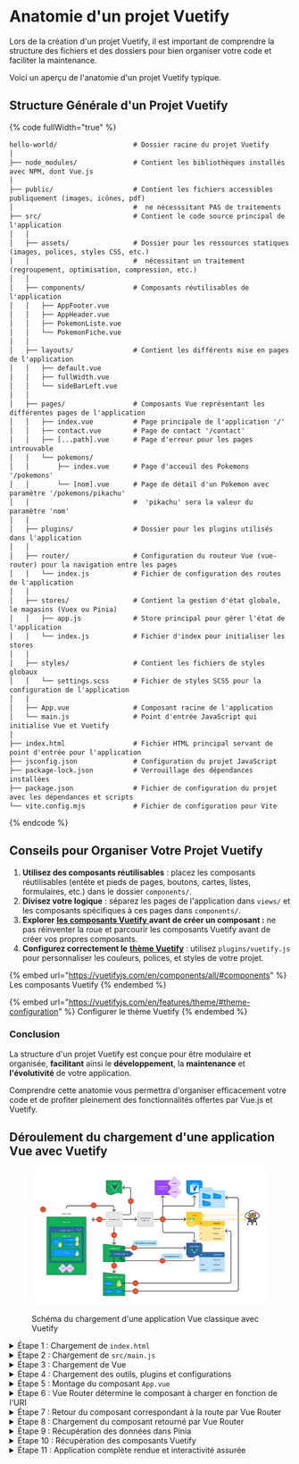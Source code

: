 # Anatomie d'un projet Vuetify

Lors de la création d'un projet Vuetify, il est important de comprendre la structure des fichiers et des dossiers pour bien organiser votre code et faciliter la maintenance.

Voici un aperçu de l'anatomie d'un projet Vuetify typique.

## **Structure Générale d'un Projet Vuetify**

{% code fullWidth="true" %}
```
hello-world/                   # Dossier racine du projet Vuetify
│
├── node_modules/              # Contient les bibliothèques installés avec NPM, dont Vue.js  
│
├── public/                    # Contient les fichiers accessibles publiquement (images, icônes, pdf)         
│                              #  ne nécesssitant PAS de traitements
├── src/                       # Contient le code source principal de l'application
│   │ 
│   ├── assets/                # Dossier pour les ressources statiques (images, polices, styles CSS, etc.)         
│   │                          #  nécessitant un traitement (regroupement, optimisation, compression, etc.)
│   │
│   ├── components/            # Composants réutilisables de l'application
│   │   ├── AppFooter.vue
│   │   ├── AppHeader.vue
│   │   ├── PokemonListe.vue              
│   │   └── PokemonFiche.vue
│   │
│   ├── layouts/               # Contient les différents mise en pages de l'application
│   │   ├── default.vue
│   │   ├── fullWidth.vue
│   │   └── sideBarLeft.vue        
│   │
│   ├── pages/                 # Composants Vue représentant les différentes pages de l'application
│   │   ├── index.vue          # Page principale de l'application '/'
│   │   ├── contact.vue        # Page de contact '/contact'
│   │   ├── [...path].vue      # Page d'erreur pour les pages introuvable
│   │   └── pokemons/          
│   │       ├── index.vue      # Page d'acceuil des Pokemons '/pokemons'
│   │       └── [nom].vue      # Page de détail d'un Pokemon avec paramètre '/pokemons/pikachu' 
│   │                          #  'pikachu' sera la valeur du paramètre 'nom'
│   │
│   ├── plugins/               # Dossier pour les plugins utilisés dans l'application
│   │
│   ├── router/                # Configuration du routeur Vue (vue-router) pour la navigation entre les pages
│   │   └── index.js           # Fichier de configuration des routes de l'application
│   │
│   ├── stores/                # Contient la gestion d'état globale, le magasins (Vuex ou Pinia)
│   │   ├── app.js             # Store principal pour gérer l'état de l'application
│   │   └── index.js           # Fichier d'index pour initialiser les stores
│   │
│   ├── styles/                # Contient les fichiers de styles globaux
│   │   └── settings.scss      # Fichier de styles SCSS pour la configuration de l'application
│   │
│   ├── App.vue                # Composant racine de l'application
│   └── main.js                # Point d'entrée JavaScript qui initialise Vue et Vuetify
│
├── index.html                 # Fichier HTML principal servant de point d'entrée pour l'application
├── jsconfig.json              # Configuration du projet JavaScript
├── package-lock.json          # Verrouillage des dépendances installées
├── package.json               # Fichier de configuration du projet avec les dépendances et scripts
└── vite.config.mjs            # Fichier de configuration pour Vite
```
{% endcode %}

## **Conseils pour Organiser Votre Projet Vuetify**

1. **Utilisez des composants réutilisables** : placez les composants réutilisables (entête et pieds de pages, boutons, cartes, listes, formulaires, etc.) dans le dossier `components/`.&#x20;
2. **Divisez votre logique** : séparez les pages de l'application dans `views/` et les composants spécifiques à ces pages dans `components/`.
3. **Explorer** [**les composants Vuetify** ](https://vuetifyjs.com/en/components/all/#components)**avant de créer un composant :** ne pas réinventer la roue et parcourir les composants Vuetify avant de créer vos propres composants.
4. **Configurez correctement le** [**thème Vuetify**](https://vuetifyjs.com/en/features/theme/) : utilisez `plugins/vuetify.js` pour personnaliser les couleurs, polices, et styles de votre projet.

{% embed url="https://vuetifyjs.com/en/components/all/#components" %}
Les composants Vuetify
{% endembed %}

{% embed url="https://vuetifyjs.com/en/features/theme/#theme-configuration" %}
Configurer le thème Vuetify
{% endembed %}

### **Conclusion**

La structure d'un projet Vuetify est conçue pour être modulaire et organisée, **facilitant** ainsi le **développement**, la **maintenance** et **l'évolutivité** de votre application.

Comprendre cette anatomie vous permettra d'organiser efficacement votre code et de profiter pleinement des fonctionnalités offertes par Vue.js et Vuetify.

## **Déroulement du chargement d'une application Vue avec Vuetify**

<div data-full-width="false">

<figure><img src="../.gitbook/assets/Chargement projet Vuetify v4.png" alt="Schéma du chargement d&#x27;une application Vue classique avec Vuetify" width="563"><figcaption><p>Schéma du chargement d'une application Vue classique avec Vuetify</p></figcaption></figure>

</div>

<details>

<summary>Étape 1 : Chargement de <code>index.html</code></summary>

Le processus de démarrage de l'application commence par le chargement du fichier `index.html` par le navigateur.

Ce fichier contient la structure de base de la page, dont l'élément  `<div id="app">` où l'application Vue sera montée.

<pre class="language-html" data-title="index.html" data-line-numbers data-full-width="true"><code class="lang-html">&#x3C;!DOCTYPE html>
&#x3C;html lang="en">

&#x3C;head>
  &#x3C;meta charset="UTF-8" />
  &#x3C;link rel="icon" href="/favicon.ico" />
  &#x3C;meta name="viewport" content="width=device-width, initial-scale=1.0" />
  &#x3C;title>Welcome to Vuetify 3&#x3C;/title>
&#x3C;/head>

&#x3C;body>
<strong>  &#x3C;div id="app">&#x3C;/div> &#x3C;!-- Conteneur principal de l'application Vue -->
</strong>  &#x3C;script type="module" src="/src/main.js">&#x3C;/script> &#x3C;!-- Lancement de l'application via src/main.js -->
&#x3C;/body>

&#x3C;/html>
</code></pre>

#### **Ce qui se passe ici**

* Le navigateur charge `index.html` et crée une structure HTML de base.
* L'élément `<div id="app"></div>` est un conteneur vide qui sera rempli par notre application Vue.
* Le script `<script type="module" src="/src/main.js"></script>` indique au navigateur de démarrer l'application en chargeant `main.js`.

</details>

<details>

<summary>Étape 2 : Chargement de <code>src/main.js</code></summary>

Ensuite, le navigateur charge le fichier `main.js`, qui est le point d'entrée principal de l'application Vue.

Ce fichier conduit l'initialisation de l'application en chargeant :

1. Vue → étape 3
2. les plugins (Composants Vuetify, Thème Vuetify, Pinia et Vue Router) → étape 4
3. le composant racine `App.vue` → étape 5

Voici le contenu de votre fichier `main.js` qui est chargé à la `ligne 13` de `index.html`

{% code title="src/main.js" lineNumbers="true" fullWidth="true" %}
```javascript
/**
 * main.js
 *
 * Bootstraps Vuetify and other plugins then mounts the App`
 */

// Importation des plugins enregistrés pour l'application
import { registerPlugins } from '@/plugins'

// Importation du composant racine de l'application Vue (App.vue)
import App from './App.vue'

// Importation de la fonction createApp de Vue.js pour créer une nouvelle instance de l'application
import { createApp } from 'vue'

// Création de l'instance principale de l'application Vue avec le composant App comme composant racine
const app = createApp(App)

// Enregistrement des plugins nécessaires pour l'application, comme Vuetify ou d'autres bibliothèques tierces
registerPlugins(app)

// Montage de l'application Vue sur l'élément DOM avec l'ID "app" pour rendre l'application dans la page HTML
app.mount('#app')
```
{% endcode %}

#### **Ce qui se passe ici**

* `createApp(App)`: Crée une instance de l'application Vue en utilisant `App.vue` comme composant racine (le premier composant de l'application).
* `registerPlugins(app)`: Enregistre et configure les plugins nécessaires pour l'application, notamment Vuetify. Les plugins sont définis dans `src/plugins/index.js`
* `app.mount('#app')`: Monte l'application Vue dans le conteneur `<div id="app"></div>` défini à la `ligne 12` de `index.html`.

À ce stade, l'application Vue est initialisée, et le composant `App.vue` est prêt à être affiché.

</details>

<details>

<summary>Étape 3 : Chargement de Vue</summary>

À ce stade, la bibliothèque Vue elle-même est chargée. C'est le cœur de votre application qui permet de créer des composants réactifs et de gérer les fonctionnalités de Vue.

L'instance Vue est initialisée dans `src/main.js` avec la fonction `createApp()` .&#x20;

</details>

<details>

<summary>Étape 4 : Chargement des outils, plugins et configurations</summary>

Lors de cette étape, les principaux plugins et configurations de l'application sont chargés :

* **Thèmes** : Vuetify applique le [thème](https://vuetifyjs.com/en/features/theme/#theme-configuration) sélectionné (light ou dark) et les [styles globaux](https://vuetifyjs.com/en/styles/colors/#colors) à l'application. La configuration ce fait dans `src/plugins/vuetify.js`.
* **Composants Vuetify** : Vuetify charge l'ensemble de [ses composants](https://vuetifyjs.com/en/components/all/#components) prêts à être utilisés dans l'application.
* **Pinia** : Le magasin, store en anglais,  de gestion d'état de l'application est initialisé pour gérer les données globales. C'est ce magasin qui s'occupera de faire les appels aux API si nécessaire. \
  Site officiel : [https://pinia.vuejs.org/](https://pinia.vuejs.org/)
* **Vue Router** : La configuration de Vue Router est chargée pour permettre la navigation entre les différentes pages de l'application. \
  Site officiel : [https://router.vuejs.org/](https://router.vuejs.org/)
* **Routage automatique :** Vuetify utilise une librairie qui permet la création automatique des routes de l'application en s'établissant sur la structure et le nom des fichiers et dossier du dossier `src/pages/`. \
  Site officiel : [https://uvr.esm.is/guide/file-based-routing.html](https://uvr.esm.is/guide/file-based-routing.html)

Toutes ces initialisations sont réalisées dans le fichier `src/plugins/index.js`.

</details>

<details>

<summary>Étape 5 : Montage du composant <code>App.vue</code></summary>

Une fois tous les plugins et éléments de configuration chargés `App.vue` est monté sur l'élément `<div id="app">` dans `index.html`.&#x20;

Cela signifie que `App.vue` prend le contrôle de l'application et agit comme conteneur principal pour le reste des composants et de l'application.

Comme c'est le premier composant de notre application, on l'appelle le **composant "root"**, **composant** **racine** en français.

{% code title="src/App.vue" lineNumbers="true" fullWidth="true" %}
```markup
<template>
  <v-app> <!-- Composant racine de l'application Vuetify. Applique les styles et fonctionnalités globales de Vuetify -->
    <v-main> <!-- Le contenu principal de la page -->
      <router-view /> <!-- Composant de Vue Router qui affiche le contenu de la route actuelle, permettant le rendu dynamique des pages -->
    </v-main>
  </v-app>
</template>

<script setup>
 
</script>
```
{% endcode %}

#### **Ce qui se passe ici**

* `<v-app>` : Composant de base de Vuetify qui enveloppe toute l'application, assurant l'intégration des thèmes et styles.
* `<router-view />` : Place un espace réservé qui affichera le composant correspondant à la route actuelle (par exemple, la page d'accueil).

</details>

<details>

<summary>Étape 6 : Vue Router détermine le composant à charger en fonction de l'URI</summary>

À ce stade, Vue Router vérifie l'URI de l'application (par exemple, `/bulbi`) et détermine quel composant Vue doit être chargé pour cette route.&#x20;

C'est grâce à la configuration des routes que Vue Router sait quel composant est associé à chaque chemin.

Dans ce projet, il détermine le composant à chargé en se basant sur le nom des fichiers et dossier du dossier `src/pages/` grâce à la librairie [Unplugin Vue Router](https://uvr.esm.is/guide/file-based-routing.html).

```
src/pages/
├── index.vue
├── about.vue
└── users/
    ├── index.vue
    └── [id].vue
```

La structure ci-dessus génèrera les routes suivantes :

* `/`: ->  `index.vue`&#x20;
* `/about`: ->  `about.vue`&#x20;
* `/users`: ->  `users/index.vue`&#x20;
*   `/users/77`: ->   `users/[id].vue`   crée un paramètre `id` qui recevra la valeur de l'URI soit  `77` dans cet exemple





</details>

<details>

<summary>Étape 7 : Retour du composant correspondant à la route par Vue Router</summary>

Vue Router renvoie le composant correspondant à la route actuelle (par exemple, `bulbi.vue` pour la route `/bulbi`).

Ce composant est ensuite prêt à être affiché à l'intérieur de l'application.

</details>

<details>

<summary>Étape 8 : Chargement du composant retourné par Vue Router</summary>

Le composant correspondant à la route active (`bulbi.vue` dans cet exemple) est alors chargé et rendu dans la balise `<router-view>` du composant `App.vue`.&#x20;

</details>

<details>

<summary>Étape 9 : Récupération des données dans Pinia</summary>

Une fois que le composant `bulbi.vue` est monté, il récupère les données dont il a besoin à partir du store Pinia.

Par exemple, toutes les données du Pokémon Bulbizarre :  &#x20;

```javascript
{ 
    name: 'Bulbizarre',
    type: 'Plante,Poison',
    level: 15,
    img: 'bulbizarre.png' 
}
```

</details>

<details>

<summary>Étape 10 : Récupération des composants Vuetify</summary>

Le composant `bulbi.vue` utilise les composants Vuetify (`v-btn`, `v-card`, `v-img`, etc.) pour construire l'interface utilisateur, user interface (UI) en anglais.&#x20;

Ces composants sont stylisés et configurés selon le thème Vuetify chargé précédemment.

[Voir tous les composants Vuetify](https://vuetifyjs.com/en/components/all/#containment)

Exemple d'utilisation du composant `v-btn`&#x20;

```markup
<v-btn @click="capturer">
  Capturer Bulbizarre
</v-btn>
```

</details>

<details>

<summary>Étape 11 : Application complète rendue et interactivité assurée</summary>

Enfin, l'application Vue.js est entièrement montée, configurée et rendue dans le navigateur.

L'utilisateur peut interagir avec l'application, naviguer entre les différentes pages grâce à **Vue Router**, utiliser les **composants Vuetify**, et voir les données gérées par **Pinia** en **temps réel**.

</details>
